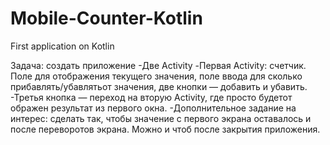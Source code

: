 # Mobile-Counter-Kotlin
First application on Kotlin 

Задача: создать приложение
-Две Activity
-Первая  Activity:  счетчик.  Поле для отображения текущего значения, поле ввода для сколько прибавлять/убавлятьот значения,  две кнопки — добавить и убавить. 
-Третья кнопка — переход на вторую Activity, где просто будетот ображен результат из первого окна.
-Дополнительное задание на интерес:  сделать так,  чтобы значение с первого экрана оставалось и после переворотов экрана.  Можно и чтоб после закрытия приложения.
